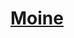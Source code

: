﻿---
!LinkItem
Link: monk_hd.md
NameLink: <!--NameLink-->[Moine](hd_monk.md)<!--/NameLink-->
Id: classes_hd.md#moine
ParentLink: classes_hd.md#classes
Name: Moine
ParentName: Classes
AltName: '[Monk](#)'
Attributes: {}
AttributesDictionary: >+
  {}

---




# [Moine](hd_monk.md)



